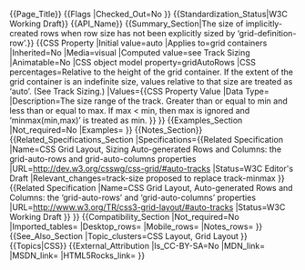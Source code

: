 {{Page_Title}}
{{Flags
|Checked_Out=No
}}
{{Standardization_Status|W3C Working Draft}}
{{API_Name}}
{{Summary_Section|The size of implicitly-created rows when row size has not been explicitly sized by ‘grid-definition-row’.}}
{{CSS Property
|Initial value=auto
|Applies to=grid containers
|Inherited=No
|Media=visual
|Computed value=see Track Sizing
|Animatable=No
|CSS object model property=gridAutoRows
|CSS percentages=Relative to the height of the grid container. If the extent of the grid container is an indefinite size, <percentage> values relative to that size are treated as ‘auto’. (See Track Sizing.)
|Values={{CSS Property Value
|Data Type=<track-minmax>
|Description=The size range of the track. Greater than or equal to min and less than or equal to max. If max < min, then max is ignored and ‘minmax(min,max)’ is treated as min.
}}
}}
{{Examples_Section
|Not_required=No
|Examples=
}}
{{Notes_Section}}
{{Related_Specifications_Section
|Specifications={{Related Specification
|Name=CSS Grid Layout, Sizing Auto-generated Rows and Columns: the grid-auto-rows and grid-auto-columns properties
|URL=http://dev.w3.org/csswg/css-grid/#auto-tracks
|Status=W3C Editor's Draft
|Relevant_changes=track-size proposed to replace track-minmax
}}{{Related Specification
|Name=CSS Grid Layout, Auto-generated Rows and Columns: the ‘grid-auto-rows’ and ‘grid-auto-columns’ properties
|URL=http://www.w3.org/TR/css3-grid-layout/#auto-tracks
|Status=W3C Working Draft
}}
}}
{{Compatibility_Section
|Not_required=No
|Imported_tables=
|Desktop_rows=
|Mobile_rows=
|Notes_rows=
}}
{{See_Also_Section
|Topic_clusters=CSS Layout, Grid Layout
}}
{{Topics|CSS}}
{{External_Attribution
|Is_CC-BY-SA=No
|MDN_link=
|MSDN_link=
|HTML5Rocks_link=
}}